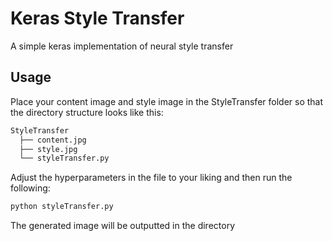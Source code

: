 # Keras Style Transfer
A simple keras implementation of neural style transfer


## Usage
Place your content image and style image in the StyleTransfer folder so that the directory structure looks like this:
```bash
StyleTransfer
  ├── content.jpg
  ├── style.jpg
  └── styleTransfer.py
```
Adjust the hyperparameters in the file to your liking and then run the following:
```bash
python styleTransfer.py
```
The generated image will be outputted in the directory
